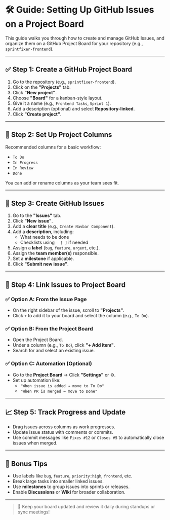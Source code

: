 # 🛠️ Guide: Setting Up GitHub Issues on a Project Board

This guide walks you through how to create and manage GitHub Issues, and organize them on a GitHub Project Board for your repository (e.g., `sprintfixer-frontend`).

---

## ✅ Step 1: Create a GitHub Project Board

1. Go to the repository (e.g., `sprintfixer-frontend`).
2. Click on the **"Projects"** tab.
3. Click **"New project"**.
4. Choose **"Board"** for a kanban-style layout.
5. Give it a name (e.g., `Frontend Tasks`, `Sprint 1`).
6. Add a description (optional) and select **Repository-linked**.
7. Click **"Create project"**.

---

## 📌 Step 2: Set Up Project Columns

Recommended columns for a basic workflow:

- `To Do`
- `In Progress`
- `In Review`
- `Done`

You can add or rename columns as your team sees fit.

---

## 🐛 Step 3: Create GitHub Issues

1. Go to the **"Issues"** tab.
2. Click **"New issue"**.
3. Add a **clear title** (e.g., `Create Navbar Component`).
4. Add a **description**, including:
   - What needs to be done
   - Checklists using `- [ ]` if needed
5. Assign a **label** (`bug`, `feature`, `urgent`, etc.).
6. Assign the **team member(s)** responsible.
7. Set a **milestone** if applicable.
8. Click **"Submit new issue"**.

---

## 🔁 Step 4: Link Issues to Project Board

### ✅ Option A: From the Issue Page

- On the right sidebar of the issue, scroll to **"Projects"**.
- Click `+` to add it to your board and select the column (e.g., `To Do`).

### ✅ Option B: From the Project Board

- Open the Project Board.
- Under a column (e.g., `To Do`), click **"+ Add item"**.
- Search for and select an existing issue.

### ✅ Option C: Automation (Optional)

- Go to the **Project Board** → Click **"Settings"** or ⚙️.
- Set up automation like:
  - `"When issue is added → move to To Do"`
  - `"When PR is merged → move to Done"`

---

## 📈 Step 5: Track Progress and Update

- Drag issues across columns as work progresses.
- Update issue status with comments or commits.
- Use commit messages like `Fixes #12` or `Closes #5` to automatically close issues when merged.

---

## 🚀 Bonus Tips

- Use labels like `bug`, `feature`, `priority:high`, `frontend`, etc.
- Break large tasks into smaller linked issues.
- Use **milestones** to group issues into sprints or releases.
- Enable **Discussions** or **Wiki** for broader collaboration.

---

> 🔄 Keep your board updated and review it daily during standups or sync meetings!
